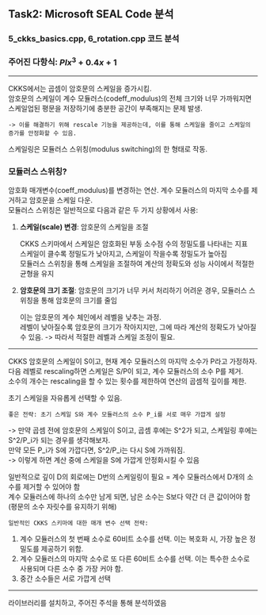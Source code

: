 ## Task2: Microsoft SEAL Code 분석
### 5_ckks_basics.cpp, 6_rotation.cpp 코드 분석

### 주어진 다항식: $PIx^3 + 0.4x + 1$

-----------
CKKS에서는 곱셈이 암호문의 스케일을 증가시킴.<br>
암호문의 스케일이 계수 모듈러스(codeff_modulus)의 전체 크기와 너무 가까워지면 스케일업된 평문을 저장하기에 충분한 공간이 부족해지는 문제 발생.

    -> 이를 해결하기 위해 rescale 기능을 제공하는데, 이를 통해 스케일을 줄이고 스케일의 증가를 안정화할 수 있음.
스케일링은 모듈러스 스위칭(modulus switching)의 한 형태로 작동.

### 모듈러스 스위칭? 

암호화 매개변수(coeff_modulus)를 변경하는 연산. 계수 모듈러스의 마지막 소수를 제거하고 암호문을 스케일 다운.<br>
모듈러스 스위칭은 일반적으로 다음과 같은 두 가지 상황에서 사용:

1. **스케일(scale) 변경**: 암호문의 스케일을 조절
    
   CKKS 스키마에서 스케일은 암호화된 부동 소수점 수의 정밀도를 나타내는 지표<br>
   스케일이 클수록 정밀도가 낮아지고, 스케일이 작을수록 정밀도가 높아짐<br>
   모듈러스 스위칭을 통해 스케일을 조절하여 계산의 정확도와 성능 사이에서 적절한 균형을 유지
    
3. **암호문의 크기 조절**: 암호문의 크기가 너무 커서 처리하기 어려운 경우, 모듈러스 스위칭을 통해 암호문의 크기를 줄임
    
   이는 암호문의 계수 체인에서 레벨을 낮추는 과정.<br>
   레벨이 낮아질수록 암호문의 크기가 작아지지만, 그에 따라 계산의 정확도가 낮아질 수 있음. -> 따라서 적절한 레벨과 스케일 조정이 필요.
   
-----------

CKKS 암호문의 스케일이 S이고, 현재 계수 모듈러스의 마지막 소수가 P라고 가정하자.<br>
다음 레벨로 rescaling하면 스케일은 S/P이 되고, 계수 모듈러스의 소수 P를 제거.<br>
소수의 개수는 rescaling을 할 수 있는 횟수를 제한하여 연산의 곱셈적 깊이를 제한.<br>

초기 스케일을 자유롭게 선택할 수 있음.<br>

    좋은 전략: 초기 스케일 S와 계수 모듈러스의 소수 P_i를 서로 매우 가깝게 설정

-> 만약 곱셈 전에 암호문의 스케일이 S이고, 곱셈 후에는 S^2가 되고, 스케일링 후에는 S^2/P_i가 되는 경우를 생각해보자.<br>
만약 모든 P_i가 S에 가깝다면, S^2/P_i는 다시 S에 가까워짐.<br>
-> 이렇게 하면 계산 중에 스케일을 S에 가깝게 안정화시킬 수 있음
		
일반적으로 깊이 D의 회로에는 D번의 스케일링이 필요 = 계수 모듈러스에서 D개의 소수를 제거할 수 있어야 함<br>
계수 모듈러스에 하나의 소수만 남게 되면, 남은 소수는 S보다 약간 더 큰 값이어야 함(평문의 소수 자릿수를 유지하기 위해)
		
    일반적인 CKKS 스키마에 대한 매개 변수 선택 전략:
1) 계수 모듈러스의 첫 번째 소수로 60비트 소수를 선택. 이는 복호화 시, 가장 높은 정밀도를 제공하기 위함.
2) 계수 모듈러스의 마지막 소수로 또 다른 60비트 소수를 선택. 이는 특수한 소수로 사용되며 다른 소수 중 가장 커야 함.
3) 중간 소수들은 서로 가깝게 선택

-----------

라이브러리를 설치하고, 주어진 주석을 통해 분석하였음
